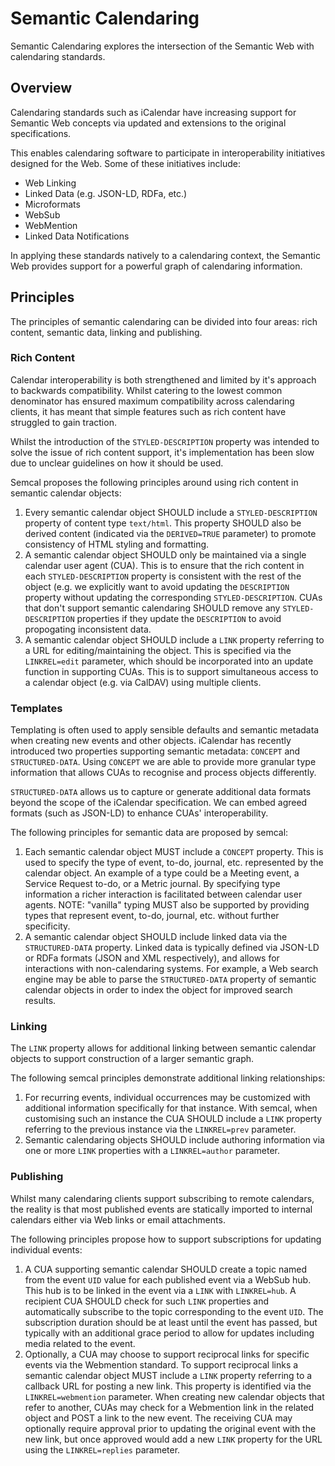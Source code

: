 # Semantic Calendaring

Semantic Calendaring explores the intersection of the Semantic Web with calendaring standards.

## Overview

Calendaring standards such as iCalendar have increasing support for Semantic Web concepts via updated and extensions to
the original specifications.

This enables calendaring software to participate in interoperability initiatives designed
for the Web. Some of these initiatives include:

* Web Linking
* Linked Data (e.g. JSON-LD, RDFa, etc.)
* Microformats
* WebSub
* WebMention
* Linked Data Notifications

In applying these standards natively to a calendaring context, the Semantic Web provides support for a powerful graph
of calendaring information.

## Principles

The principles of semantic calendaring can be divided into four areas: rich content, semantic data, linking
and publishing.

### Rich Content

Calendar interoperability is both strengthened and limited by it's approach to backwards compatibility. Whilst catering to the
lowest common denominator has ensured maximum compatibility across calendaring clients, it has meant that simple features
such as rich content have struggled to gain traction.

Whilst the introduction of the `STYLED-DESCRIPTION` property was intended to solve the issue of rich content support, it's
implementation has been slow due to unclear guidelines on how it should be used.

Semcal proposes the following principles around using rich content in semantic calendar objects:

1. Every semantic calendar object SHOULD include a `STYLED-DESCRIPTION` property of content type `text/html`. This property SHOULD also
   be derived content (indicated via the `DERIVED=TRUE` parameter) to promote consistency of HTML styling and formatting.
2. A semantic calendar object SHOULD only be maintained via a single calendar user agent (CUA). This is to ensure that the rich content
   in each `STYLED-DESCRIPTION` property is consistent with the rest of the object (e.g. we explicitly want to avoid updating the
   `DESCRIPTION` property without updating the corresponding `STYLED-DESCRIPTION`. CUAs that don't support semantic calendaring SHOULD
   remove any `STYLED-DESCRIPTION` properties if they update the `DESCRIPTION` to avoid propogating inconsistent data.
3. A semantic calendar object SHOULD include a `LINK` property referring to a URL for editing/maintaining the object. This is specified
   via the `LINKREL=edit` parameter, which should be incorporated into an update function in supporting CUAs. This is to support simultaneous
   access to a calendar object (e.g. via CalDAV) using multiple clients.

### Templates

Templating is often used to apply sensible defaults and semantic metadata when creating new events and other objects. iCalendar has
recently introduced two properties supporting semantic metadata: `CONCEPT` and `STRUCTURED-DATA`. Using `CONCEPT` we are able to
provide more granular type information that allows CUAs to recognise and process objects differently.

`STRUCTURED-DATA` allows us to capture or generate additional data formats beyond the scope of the iCalendar specification. We can
embed agreed formats (such as JSON-LD) to enhance CUAs' interoperability. 

The following principles for semantic data are proposed by semcal:

1. Each semantic calendar object MUST include a `CONCEPT` property. This is used to specify the type of event, to-do, journal, etc.
   represented by the calendar object. An example of a type could be a Meeting event, a Service Request to-do, or a Metric journal.
   By specifying type information a richer interaction is facilitated between calendar user agents. NOTE: "vanilla" typing MUST also
   be supported by providing types that represent event, to-do, journal, etc. without further specificity.
2. A semantic calendar object SHOULD include linked data via the `STRUCTURED-DATA` property. Linked data is typically defined via
   JSON-LD or RDFa formats (JSON and XML respectively), and allows for interactions with non-calendaring systems. For example, a
   Web search engine may be able to parse the `STRUCTURED-DATA` property of semantic calendar objects in order to index the object
   for improved search results.


### Linking

The `LINK` property allows for additional linking between semantic calendar objects to support construction of a 
larger semantic graph.

The following semcal principles demonstrate additional linking relationships:

1. For recurring events, individual occurrences may be customized with additional information specifically for that instance.
   With semcal, when customising such an instance the CUA SHOULD include a `LINK` property referring to the previous instance
   via the `LINKREL=prev` parameter.
2. Semantic calendaring objects SHOULD include authoring information via one or more `LINK` properties with a `LINKREL=author`
   parameter.


### Publishing

Whilst many calendaring clients support subscribing to remote calendars, the reality is that most published events are statically
imported to internal calendars either via Web links or email attachments.

The following principles propose how to support subscriptions for updating individual events:

1. A CUA supporting semantic calendar SHOULD create a topic named from the event `UID` value for each published event via a WebSub
   hub. This hub is to be linked in the event via a `LINK` with `LINKREL=hub`. A recipient CUA SHOULD check for such `LINK`
   properties and automatically subscribe to the topic corresponding to the event `UID`. The subscription duration should be at
   least until the event has passed, but typically with an additional grace period to allow for updates including media related
   to the event.
2. Optionally, a CUA may choose to support reciprocal links for specific events via the Webmention standard. To support reciprocal
   links a semantic calendar object MUST include a `LINK` property referring to a callback URL for posting a new link. This
   property is identified via the `LINKREL=webmention` parameter. When creating new calendar objects that refer to another, CUAs
   may check for a Webmention link in the related object and POST a link to the new event. The receiving CUA may optionally
   require approval prior to updating the original event with the new link, but once approved would add a new `LINK` property
   for the URL using the `LINKREL=replies` parameter.


